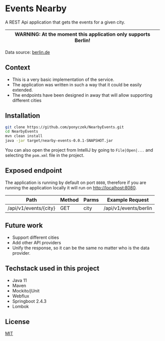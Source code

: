 # Events Nearby
A REST Api application that gets the events for a given city.

| WARNING:  At the moment this application only supports Berlin! |
| --- |

Data source: [berlin.de](https://www.berlin.de/sen/web/service/maerkte-feste/strassen-volksfeste/index.php/index/all.json?q=)

## Context
- This is a very basic implementation of the service.
- The application was written in such a way that it could be easily extended.
- The endpoints have been designed in away that will allow supporting different cities

## Installation

```bash
git clone https://github.com/ponyczek/NearbyEvents.git
cd NearbyEvents
mvn clean install
java -jar target/nearby-events-0.0.1-SNAPSHOT.jar
```

You can also open the project from IntelliJ by going to `File|Open|...` and selecting the `pom.xml` file in the project.

## Exposed endpoint

The application is running by default on port `8080`, therefore if you are running the application locally it will run on [http://localhost:8080](http://localhost:8080).

| Path             | Method | Parms | Example Request                  |
| ---------------- | ------ | ----- | -------------------------------- |
| /api/v1/events/{city} | GET    | city  | /api/v1/events/berlin |


## Future work
- Support different cities
- Add other API providers
- Unify the response, so it can be the same no matter who is the data provider.

## Techstack used in this project

- Java 11
- Maven
- Mockito/jUnit
- Webflux
- Springboot 2.4.3
- Lombok

## License

[MIT](https://choosealicense.com/licenses/mit/)

